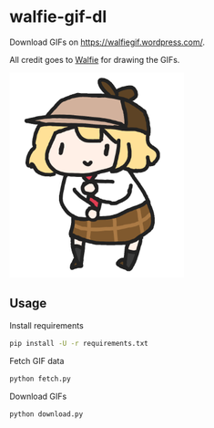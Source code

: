 # walfie-gif-dl
Download GIFs on https://walfiegif.wordpress.com/.

All credit goes to [Walfie](https://social.aikats.us/) for drawing the GIFs.

<img src="gifs/ameJAM.gif" height="360">

## Usage
Install requirements
```bash
pip install -U -r requirements.txt
```

Fetch GIF data
```bash
python fetch.py
```

Download GIFs
```bash
python download.py
```
